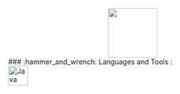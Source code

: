 <div id="header" align="center">
  <img src="https://media.giphy.com/media/M9gbBd9nbDrOTu1Mqx/giphy.gif" width="100"/>
</div>
### :hammer_and_wrench: Languages and Tools :
<div>
  <img src="https://img1.wallspic.com/attachments/originals/5/9/3/3/6/163395-python-data_2019_survey-standing-data_science-big_data-3840x2160.png" title="Java" alt="Java" width="40" height="40"/>&nbsp;
<div>
